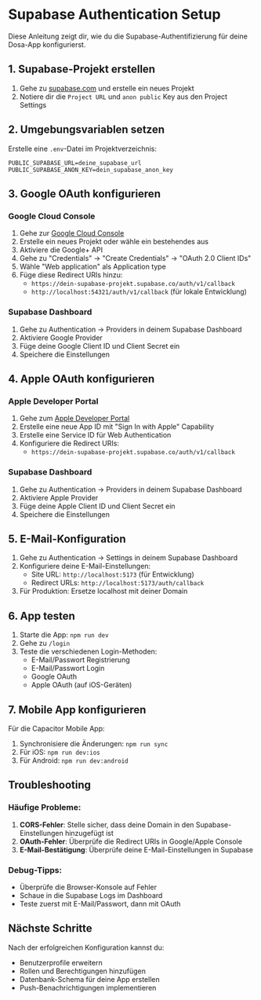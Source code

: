 # Supabase Authentication Setup

Diese Anleitung zeigt dir, wie du die Supabase-Authentifizierung für deine Dosa-App konfigurierst.

## 1. Supabase-Projekt erstellen

1. Gehe zu [supabase.com](https://supabase.com) und erstelle ein neues Projekt
2. Notiere dir die `Project URL` und `anon public` Key aus den Project Settings

## 2. Umgebungsvariablen setzen

Erstelle eine `.env`-Datei im Projektverzeichnis:

```env
PUBLIC_SUPABASE_URL=deine_supabase_url
PUBLIC_SUPABASE_ANON_KEY=dein_supabase_anon_key
```

## 3. Google OAuth konfigurieren

### Google Cloud Console

1. Gehe zur [Google Cloud Console](https://console.cloud.google.com/)
2. Erstelle ein neues Projekt oder wähle ein bestehendes aus
3. Aktiviere die Google+ API
4. Gehe zu "Credentials" → "Create Credentials" → "OAuth 2.0 Client IDs"
5. Wähle "Web application" als Application type
6. Füge diese Redirect URIs hinzu:
   - `https://dein-supabase-projekt.supabase.co/auth/v1/callback`
   - `http://localhost:54321/auth/v1/callback` (für lokale Entwicklung)

### Supabase Dashboard

1. Gehe zu Authentication → Providers in deinem Supabase Dashboard
2. Aktiviere Google Provider
3. Füge deine Google Client ID und Client Secret ein
4. Speichere die Einstellungen

## 4. Apple OAuth konfigurieren

### Apple Developer Portal

1. Gehe zum [Apple Developer Portal](https://developer.apple.com/)
2. Erstelle eine neue App ID mit "Sign In with Apple" Capability
3. Erstelle eine Service ID für Web Authentication
4. Konfiguriere die Redirect URIs:
   - `https://dein-supabase-projekt.supabase.co/auth/v1/callback`

### Supabase Dashboard

1. Gehe zu Authentication → Providers in deinem Supabase Dashboard
2. Aktiviere Apple Provider
3. Füge deine Apple Client ID und Client Secret ein
4. Speichere die Einstellungen

## 5. E-Mail-Konfiguration

1. Gehe zu Authentication → Settings in deinem Supabase Dashboard
2. Konfiguriere deine E-Mail-Einstellungen:
   - Site URL: `http://localhost:5173` (für Entwicklung)
   - Redirect URLs: `http://localhost:5173/auth/callback`
3. Für Produktion: Ersetze localhost mit deiner Domain

## 6. App testen

1. Starte die App: `npm run dev`
2. Gehe zu `/login`
3. Teste die verschiedenen Login-Methoden:
   - E-Mail/Passwort Registrierung
   - E-Mail/Passwort Login
   - Google OAuth
   - Apple OAuth (auf iOS-Geräten)

## 7. Mobile App konfigurieren

Für die Capacitor Mobile App:

1. Synchronisiere die Änderungen: `npm run sync`
2. Für iOS: `npm run dev:ios`
3. Für Android: `npm run dev:android`

## Troubleshooting

### Häufige Probleme:

1. **CORS-Fehler**: Stelle sicher, dass deine Domain in den Supabase-Einstellungen hinzugefügt ist
2. **OAuth-Fehler**: Überprüfe die Redirect URIs in Google/Apple Console
3. **E-Mail-Bestätigung**: Überprüfe deine E-Mail-Einstellungen in Supabase

### Debug-Tipps:

- Überprüfe die Browser-Konsole auf Fehler
- Schaue in die Supabase Logs im Dashboard
- Teste zuerst mit E-Mail/Passwort, dann mit OAuth

## Nächste Schritte

Nach der erfolgreichen Konfiguration kannst du:

- Benutzerprofile erweitern
- Rollen und Berechtigungen hinzufügen
- Datenbank-Schema für deine App erstellen
- Push-Benachrichtigungen implementieren
